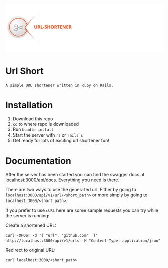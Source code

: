 ![From azobit.com](public/url-shortener-azobit.jpg)

# Url Short

`A simple URL shortener written in Ruby on Rails.`

# Installation

1. Download this repo
2. `cd` to where repo is downloaded
3. Run `bundle install`
4. Start the server with `rs` or `rails s`
5. Get ready for lots of exciting url shortener fun!

# Documentation

After the server has been started you can find the swagger docs at [localhost:3000/api/docs](localhost:3000/api/docs). Everything you need is there.

There are two ways to use the generated url. Either by going to `localhost:3000/api/v1/url/<short_path>` or more simply by going to `localhost:3000/<short_path>`.

If you prefer to use `cURL` here are some sample requests you can try while the server is running:

Create a shortened URL:

`curl -XPOST -d '{ "url": "github.com"  }' http://localhost:3000/api/v1/urls -H "Content-Type: application/json"`

Redirect to original URL:

`curl localhost:3000/<short_path>`
